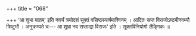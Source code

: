 +++
title = "068"

+++
‘आ शुभा यातम्' इति नवर्चं त्रयोदशं सूक्तं वसिष्ठस्यार्षमाश्विनम् । आदितः सप्त विराजोऽष्टमीनवम्यौ त्रिष्टुभौ । अनुक्रम्यते च--- आ शुभ्रा नव सप्ताद्या विराजः' इति । सूक्तविनियोगो लैङ्गिकः ॥
